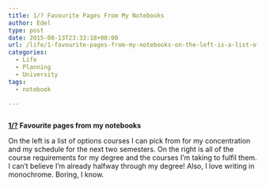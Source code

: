 ```yaml
---
title: 1/? Favourite Pages From My Notebooks
author: Edel
type: post
date: 2015-08-13T23:33:18+00:00
url: /life/1-favourite-pages-from-my-notebooks-on-the-left-is-a-list-of/
categories:
  - Life
  - Planning
  - University
tags:
  - notebook

---
```

<center>
  <img src="http://ift.tt/1L9CjvW" alt="" />
</center>

**[1/?][1] Favourite pages from my notebooks**

On the left is a list of options courses I can pick from for my concentration and my schedule for the next two semesters. On the right is all of the course requirements for my degree and the courses I’m taking to fulfil them. I can’t believe I’m already halfway through my degree! Also, I love writing in monochrome. Boring, I know. 




 [1]: http://ift.tt/1N6mU2K